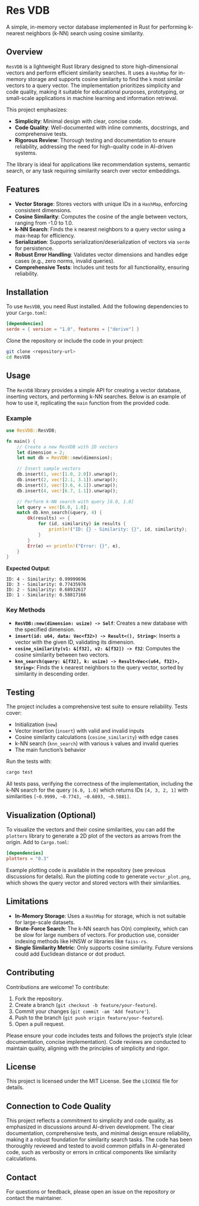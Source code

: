 # Res VDB

A simple, in-memory vector database implemented in Rust for performing k-nearest neighbors (k-NN) search using cosine similarity.

## Overview

`ResVDB` is a lightweight Rust library designed to store high-dimensional vectors and perform efficient similarity searches. It uses a `HashMap` for in-memory storage and supports cosine similarity to find the `k` most similar vectors to a query vector. The implementation prioritizes simplicity and code quality, making it suitable for educational purposes, prototyping, or small-scale applications in machine learning and information retrieval.

This project emphasizes:
- **Simplicity**: Minimal design with clear, concise code.
- **Code Quality**: Well-documented with inline comments, docstrings, and comprehensive tests.
- **Rigorous Review**: Thorough testing and documentation to ensure reliability, addressing the need for high-quality code in AI-driven systems.

The library is ideal for applications like recommendation systems, semantic search, or any task requiring similarity search over vector embeddings.

## Features

- **Vector Storage**: Stores vectors with unique IDs in a `HashMap`, enforcing consistent dimensions.
- **Cosine Similarity**: Computes the cosine of the angle between vectors, ranging from -1.0 to 1.0.
- **k-NN Search**: Finds the `k` nearest neighbors to a query vector using a max-heap for efficiency.
- **Serialization**: Supports serialization/deserialization of vectors via `serde` for persistence.
- **Robust Error Handling**: Validates vector dimensions and handles edge cases (e.g., zero norms, invalid queries).
- **Comprehensive Tests**: Includes unit tests for all functionality, ensuring reliability.

## Installation

To use `ResVDB`, you need Rust installed. Add the following dependencies to your `Cargo.toml`:

```toml
[dependencies]
serde = { version = "1.0", features = ["derive"] }
```

Clone the repository or include the code in your project:

```bash
git clone <repository-url>
cd ResVDB
```

## Usage

The `ResVDB` library provides a simple API for creating a vector database, inserting vectors, and performing k-NN searches. Below is an example of how to use it, replicating the `main` function from the provided code.

### Example

```rust
use ResVDB::ResVDB;

fn main() {
    // Create a new ResVDB with 2D vectors
    let dimension = 2;
    let mut db = ResVDB::new(dimension);

    // Insert sample vectors
    db.insert(1, vec![1.0, 2.0]).unwrap();
    db.insert(2, vec![2.1, 3.1]).unwrap();
    db.insert(3, vec![3.6, 4.1]).unwrap();
    db.insert(4, vec![6.7, 1.1]).unwrap();

    // Perform k-NN search with query [6.0, 1.0]
    let query = vec![6.0, 1.0];
    match db.knn_search(&query, 4) {
        Ok(results) => {
            for (id, similarity) in results {
                println!("ID: {} - Similarity: {}", id, similarity);
            }
        }
        Err(e) => println!("Error: {}", e),
    }
}
```

**Expected Output**:
```
ID: 4 - Similarity: 0.99999696
ID: 3 - Similarity: 0.77435976
ID: 2 - Similarity: 0.68932617
ID: 1 - Similarity: 0.58817166
```

### Key Methods

- **`ResVDB::new(dimension: usize) -> Self`**: Creates a new database with the specified dimension.
- **`insert(id: u64, data: Vec<f32>) -> Result<(), String>`**: Inserts a vector with the given ID, validating its dimension.
- **`cosine_similarity(v1: &[f32], v2: &[f32]) -> f32`**: Computes the cosine similarity between two vectors.
- **`knn_search(query: &[f32], k: usize) -> Result<Vec<(u64, f32)>, String>`**: Finds the `k` nearest neighbors to the query vector, sorted by similarity in descending order.

## Testing

The project includes a comprehensive test suite to ensure reliability. Tests cover:
- Initialization (`new`)
- Vector insertion (`insert`) with valid and invalid inputs
- Cosine similarity calculations (`cosine_similarity`) with edge cases
- k-NN search (`knn_search`) with various `k` values and invalid queries
- The main function’s behavior

Run the tests with:

```bash
cargo test
```

All tests pass, verifying the correctness of the implementation, including the k-NN search for the query `[6.0, 1.0]` which returns IDs `[4, 3, 2, 1]` with similarities `[~0.9999, ~0.7743, ~0.6893, ~0.5881]`.

## Visualization (Optional)

To visualize the vectors and their cosine similarities, you can add the `plotters` library to generate a 2D plot of the vectors as arrows from the origin. Add to `Cargo.toml`:

```toml
[dependencies]
plotters = "0.3"
```

Example plotting code is available in the repository (see previous discussions for details). Run the plotting code to generate `vector_plot.png`, which shows the query vector and stored vectors with their similarities.

## Limitations

- **In-Memory Storage**: Uses a `HashMap` for storage, which is not suitable for large-scale datasets.
- **Brute-Force Search**: The k-NN search has O(n) complexity, which can be slow for large numbers of vectors. For production use, consider indexing methods like HNSW or libraries like `faiss-rs`.
- **Single Similarity Metric**: Only supports cosine similarity. Future versions could add Euclidean distance or dot product.

## Contributing

Contributions are welcome! To contribute:
1. Fork the repository.
2. Create a branch (`git checkout -b feature/your-feature`).
3. Commit your changes (`git commit -am 'Add feature'`).
4. Push to the branch (`git push origin feature/your-feature`).
5. Open a pull request.

Please ensure your code includes tests and follows the project’s style (clear documentation, concise implementation). Code reviews are conducted to maintain quality, aligning with the principles of simplicity and rigor.

## License

This project is licensed under the MIT License. See the `LICENSE` file for details.

## Connection to Code Quality

This project reflects a commitment to simplicity and code quality, as emphasized in discussions around AI-driven development. The clear documentation, comprehensive tests, and minimal design ensure reliability, making it a robust foundation for similarity search tasks. The code has been thoroughly reviewed and tested to avoid common pitfalls in AI-generated code, such as verbosity or errors in critical components like similarity calculations.

## Contact

For questions or feedback, please open an issue on the repository or contact the maintainer.
